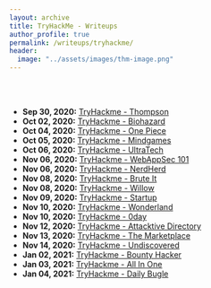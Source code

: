 ```yaml
---
layout: archive
title: TryHackMe - Writeups
author_profile: true
permalink: /writeups/tryhackme/
header: 
  image: "../assets/images/thm-image.png"
---
```


<br>
<br>

- **Sep 30, 2020:** [TryHackme - Thompson](../_posts/thm/2020-09-30-thompson.md)
- **Oct 02, 2020:** [TryHackme - Biohazard](../_posts/thm/2020-10-02-biohazard.md)
- **Oct 04, 2020:** [TryHackme - One Piece](../_posts/thm/2020-10-04-one_piece.md)
- **Oct 05, 2020:** [TryHackme - Mindgames](../_posts/thm/2020-10-05-mindgames.md)
- **Oct 06, 2020:** [TryHackme - UltraTech](../_posts/thm/2020-10-06-ultratech.md)
- **Nov 06, 2020:** [TryHackme - WebAppSec 101](../_posts/thm/2020-11-11-webappsec_101.md)
- **Nov 06, 2020:** [TryHackme - NerdHerd](../_posts/thm/2020-11-06-nerdherd.md)
- **Nov 08, 2020:** [TryHackme - Brute It](../_posts/thm/2020-11-08-brute_it.md)
- **Nov 08, 2020:** [TryHackme - Willow](../_posts/thm/2020-11-08-willow.md)
- **Nov 09, 2020:** [TryHackme - Startup](../_posts/thm/2020-11-09-startup.md)
- **Nov 10, 2020:** [TryHackme - Wonderland](../_posts/thm/2020-11-10-wonderland.md)
- **Nov 10, 2020:** [TryHackme - 0day](../_posts/thm/2020-11-10-0day.md)
- **Nov 12, 2020:** [TryHackme - Attacktive Directory](../_posts/thm/2020-11-12-attacktivedir.md)
- **Nov 13, 2020:** [TryHackme - The Marketplace](../_posts/thm/2020-11-13-marketplace.md)
- **Nov 14, 2020:** [TryHackme - Undiscovered](../_posts/thm/2020-11-14-undiscovered.md)
- **Jan 02, 2021:** [TryHackme - Bounty Hacker](../_posts/thm/2021-01-02-bounty_hacker.md)
- **Jan 03, 2021:** [TryHackme - All In One](../_posts/thm/2021-01-03-all_in_one.md)
- **Jan 04, 2021:** [TryHackme - Daily Bugle](../_posts/thm/2021-01-04-dailybugle.md)
